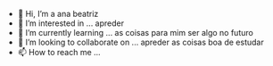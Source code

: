 - 👋 Hi, I’m  a ana beatriz
- 👀 I’m interested in ... apreder 
- 🌱 I’m currently learning ... as coisas para mim ser algo no futuro
- 💞️ I’m looking to collaborate on ... apreder as coisas boa de estudar
- 📫 How to reach me ... 

<!---
trfsss/trfsss is a ✨ special ✨ repository because its `README.md` (this file) appears on your GitHub profile.
You can click the Preview link to take a look at your changes.
---> 
